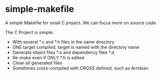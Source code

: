 # simple-makefile

A simple Makefile for small C project. We can focus more on source code.

The C Project is simple:

 - With several *.c and *.h files in the same directory
 - ONE target compiled, target is named with the directory name
 - Generate object files *.o and dependency files *.d
 - Re-make even if ONLY *.h is edited
 - Clean all generated files
 - Sometimes cross-compiled with CROSS defined, such as Armbian
